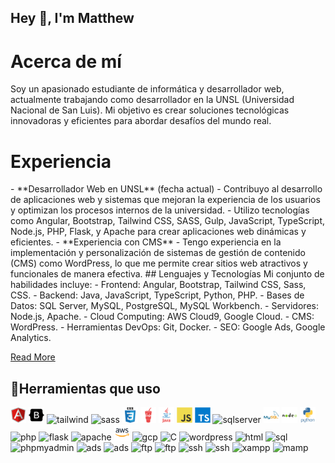 <h2>Hey 👋, I'm Matthew</h2>
<h1>Acerca de mí</h1>
<p>Soy un apasionado estudiante de informática y desarrollador web, actualmente trabajando como desarrollador en la UNSL (Universidad Nacional de San Luis). Mi objetivo es crear soluciones tecnológicas innovadoras y eficientes para abordar desafíos del mundo real.</p>
<h1>Experiencia</h1>
- **Desarrollador Web en UNSL** (fecha actual)
  - Contribuyo al desarrollo de aplicaciones web y sistemas que mejoran la experiencia de los usuarios y optimizan los procesos internos de la universidad.
  - Utilizo tecnologías como Angular, Bootstrap, Tailwind CSS, SASS, Gulp, JavaScript, TypeScript, Node.js, PHP, Flask, y Apache para crear aplicaciones web dinámicas y eficientes.
- **Experiencia con CMS**
  - Tengo experiencia en la implementación y personalización de sistemas de gestión de contenido (CMS) como WordPress, lo que me permite crear sitios web atractivos y funcionales de manera efectiva.
## Lenguajes y Tecnologías
Mi conjunto de habilidades incluye:
- Frontend: Angular, Bootstrap, Tailwind CSS, Sass, CSS.
- Backend: Java, JavaScript, TypeScript, Python, PHP.
- Bases de Datos: SQL Server, MySQL, PostgreSQL, MySQL Workbench.
- Servidores: Node.js, Apache.
- Cloud Computing: AWS Cloud9, Google Cloud.
- CMS: WordPress.
- Herramientas DevOps: Git, Docker.
- SEO: Google Ads, Google Analytics.
<!--
<ul>
<li>🔭 I’m currently working on <a href="https://github.com/Spiderpig86/Cirrus">Cirrus</a>.</li>
<li>🧐 Learning about <strong>serverless architectures</strong>, <strong>distributed systems</strong>, and a bit of <strong>ML</strong>.</li>
<li>👨‍💻 Most of my projects are available on <a href="https://github.com/Spiderpig86">Github</a>.</li>
<li>📝 I <del>regulary</del> write articles on <a href="https://blog.stanleylim.me">my blog</a>.</li>
<li>💬 Ping me about <strong>react, koa, security, and cloud stuff</strong>.</li>
<li>📙 Check out my <a href="https://www.stanleylim.me/resume/resume.pdf">resume</a>.</li>
</ul>

<h2>✒️ Recent Posts</h2>
<details>
    <summary>Explore</summary>
    <li><a target="_blank" href="https://blog.stanleylim.me/maximizing-efficiency-and-impact---why-i-choose-mermaid-for-graph-creation">Maximizing Efficiency and Impact - Why I Choose Mermaid for Graph Creation — June 19, 2023</a></li><li><a target="_blank" href="https://blog.stanleylim.me/til-how-casing-can-break-netlify-functions">TIL How Casing Can Break Netlify Functions — February 27, 2023</a></li><li><a target="_blank" href="https://blog.stanleylim.me/godaddy-redirect-hack">GoDaddy Redirect Hack — December 20, 2022</a></li><li><a target="_blank" href="https://blog.stanleylim.me/airpods-not-charging-on-windows">Airpods Not Charging on Windows — August 19, 2022</a></li><li><a target="_blank" href="https://blog.stanleylim.me/the-fastest-way-to-develop-and-deploy-your-next-project">⚡ The Fastest Way to Develop and Deploy Your Next Project — June 09, 2022</a></li>
</details>
-->
<p><a target="_blank" href="https://blog.stanleylim.me">Read More</a></p>
<h2>🚀Herramientas que uso</h2>
<p align="left">
<img src="https://raw.githubusercontent.com/devicons/devicon/master/icons/angularjs/angularjs-original.svg" alt="angular-js" width="25" height="25" />
<img src="https://raw.githubusercontent.com/devicons/devicon/master/icons/bootstrap/bootstrap-plain.svg" alt="bootstrap" width="25" height="25" />
<img src="https://upload.wikimedia.org/wikipedia/commons/d/d5/Tailwind_CSS_Logo.svg" alt="tailwind" width="25" height="25" />
<img src="https://upload.wikimedia.org/wikipedia/commons/9/96/Sass_Logo_Color.svg" alt="sass" width="25" height="25" />  
<img src="https://raw.githubusercontent.com/devicons/devicon/master/icons/css3/css3-original-wordmark.svg" alt="css3" width="25" height="25" />
<img src="https://raw.githubusercontent.com/devicons/devicon/master/icons/gulp/gulp-plain.svg" alt="gulp" width="25" height="25" />
<img src="https://raw.githubusercontent.com/devicons/devicon/master/icons/java/java-original-wordmark.svg" alt="java" width="25" height="25" />
<img src="https://raw.githubusercontent.com/devicons/devicon/master/icons/javascript/javascript-original.svg" alt="javascript" width="25" height="25" />
<img src="https://raw.githubusercontent.com/devicons/devicon/master/icons/typescript/typescript-original.svg" alt="typescript" width="25" height="25" />
<img src="https://brandslogos.com/wp-content/uploads/images/large/microsoft-sql-server-logo.png" alt="sqlserver" width="25" height="25" />
<img src="https://raw.githubusercontent.com/devicons/devicon/master/icons/mysql/mysql-original-wordmark.svg" alt="mysql" width="25" height="25" />
<img src="https://raw.githubusercontent.com/devicons/devicon/master/icons/nodejs/nodejs-original-wordmark.svg" alt="nodejs" width="25" height="25" />
<img src="https://raw.githubusercontent.com/devicons/devicon/master/icons/python/python-original-wordmark.svg" alt="python" width="25" height="25" />
<img src="https://upload.wikimedia.org/wikipedia/commons/2/27/PHP-logo.svg" alt="php" width="25" height="25" />
<img src="https://upload.wikimedia.org/wikipedia/commons/3/3c/Flask_logo.svg" alt="flask" width="75" height="25" />
<img src="https://upload.wikimedia.org/wikipedia/commons/thumb/7/7e/Apache_Feather_Logo.svg/339px-Apache_Feather_Logo.svg.png" alt="apache" width="25" height="25" />
<img src="https://raw.githubusercontent.com/github/explore/80688e429a7d4ef2fca1e82350fe8e3517d3494d/topics/aws/aws.png" alt="aws" width="25" height="25" />
<img src="https://www.vectorlogo.zone/logos/google_cloud/google_cloud-icon.svg" alt="gcp" width="25" height="25" />
<img src="https://upload.wikimedia.org/wikipedia/commons/1/19/C_Logo.png" alt="C" width="25" height="25" />
<img src="https://upload.wikimedia.org/wikipedia/commons/9/93/Wordpress_Blue_logo.png" alt="wordpress" width="25" height="25" />
<img src="https://upload.wikimedia.org/wikipedia/commons/6/61/HTML5_logo_and_wordmark.svg" alt="html" width="25" height="25" />
<img src="https://upload.wikimedia.org/wikipedia/commons/8/87/Sql_data_base_with_logo.png" alt="sql" width="45" height="25" />
<img src="https://upload.wikimedia.org/wikipedia/commons/4/4f/PhpMyAdmin_logo.svg" alt="phpmyadmin" width="40" height="25" />
<img src="https://upload.wikimedia.org/wikipedia/commons/c/c7/Google_Ads_logo.svg" alt="ads" width="25" height="25" />
<img src="https://upload.wikimedia.org/wikipedia/commons/8/89/Logo_Google_Analytics.svg" alt="ads" width="40" height="25" />
<img src="https://upload.wikimedia.org/wikipedia/commons/0/01/FileZilla_logo.svg" alt="ftp" width="25" height="25" />
<img src="https://upload.wikimedia.org/wikipedia/commons/d/de/WinSCP_Logo.png" alt="ftp" width="25" height="25" />
<img src="https://upload.wikimedia.org/wikipedia/commons/e/e7/PuTTY_Icon.svg" alt="ssh" width="25" height="25" />
<img src="https://upload.wikimedia.org/wikipedia/commons/2/29/Postgresql_elephant.svg" alt="ssh" width="25" height="25" />
<img src="https://upload.wikimedia.org/wikipedia/commons/0/03/Xampp_logo.svg" alt="xampp" width="75" height="25" />
<img src="https://www.mamp.info/images/icons/mamp-viewer.png" alt="mamp" width="25" height="25" />
</p>

